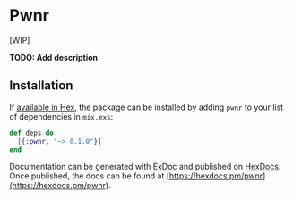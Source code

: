 # Pwnr

[WIP]

**TODO: Add description**

## Installation

If [available in Hex](https://hex.pm/docs/publish), the package can be installed
by adding `pwnr` to your list of dependencies in `mix.exs`:

```elixir
def deps do
  [{:pwnr, "~> 0.1.0"}]
end
```

Documentation can be generated with [ExDoc](https://github.com/elixir-lang/ex_doc)
and published on [HexDocs](https://hexdocs.pm). Once published, the docs can
be found at [https://hexdocs.pm/pwnr](https://hexdocs.pm/pwnr).

